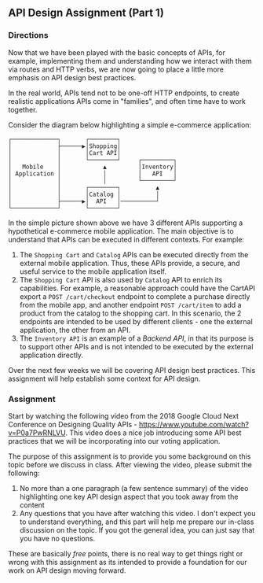 ## API Design Assignment (Part 1)


### Directions
Now that we have been played with the basic concepts of APIs, for example, implementing them and understanding how we interact with them via routes and HTTP verbs, we are now going to place a little more emphasis on API design best practices.

In the real world, APIs tend not to be one-off HTTP endpoints, to create realistic applications APIs come in "families", and often time have to work together.  

Consider the diagram below highlighting a simple e-commerce application:

```
┌─────────────┐       ┌────────┐                
│             ├──────▶│Shopping│                
│             │       │Cart API│                
│             │       └────────┘     ┌─────────┐
│   Mobile    │            ▲         │Inventory│
│ Application │            │         │   API   │
│             │            │         └─────────┘
│             │       ┌────────┐          ▲     
│             │       │Catalog │          │     
│             ├──────▶│  API   │──────────┘     
└─────────────┘       └────────┘                
```

In the simple picture shown above we have 3 different APIs supporting a hypothetical e-commerce mobile application.  The main objective is to understand that APIs can be executed in different contexts.  For example:

1. The `Shopping Cart` and `Catalog` APIs can be executed directly from the external mobile application.  Thus, these APIs provide, a secure, and useful service to the mobile application itself.
2. The `Shopping Cart` API is also used by `Catalog` API to enrich its capabilities.  For example, a reasonable approach could have the CartAPI export a `POST /cart/checkout` endpoint to complete a purchase directly from the mobile app, and another endpoint `POST /cart/item` to add a product from the catalog to the shopping cart.  In this scenario, the 2 endpoints are intended to be used by different clients - one the external application, the other from an API.
3. The `Inventory API` is an example of a _Backend API_, in that its purpose is to support other APIs and is not intended to be executed by the external application directly.

Over the next few weeks we will be covering API design best practices.  This assignment will help establish some context for API design.

### Assignment

Start by watching the following video from the 2018 Google Cloud Next Conference on Designing Quality APIs - https://www.youtube.com/watch?v=P0a7PwRNLVU.  This video does a nice job introducing some API best practices that we will be incorporating into our voting application.

The purpose of this assignment is to provide you some background on this topic before we discuss in class. After viewing the video, please submit the following:

1. No more than a one paragraph (a few sentence summary) of the video highlighting one key API design aspect that you took away from the content
2. Any questions that you have after watching this video.  I don't expect you to understand everything, and this part will help me prepare our in-class discussion on the topic. If you got the general idea, you can just say that you have no questions.

These are basically _free_ points, there is no real way to get things right or wrong with this assignment as its intended to provide a foundation for our work on API design moving forward. 

